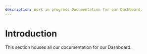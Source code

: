 ```yaml
---
description: Work in progress Documentation for our Dashboard.
---
```


# Introduction

This section houses all our documentation for our Dashboard.

